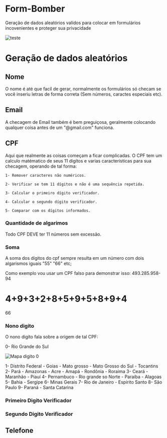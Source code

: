 # Form-Bomber
Geração de dados aleatórios valídos para colocar em formulários incovenientes e proteger sua privacidade

![teste](https://upload.wikimedia.org/wikipedia/commons/thumb/c/c4/Orange-Fruit-Pieces.jpg/1200px-Orange-Fruit-Pieces.jpg)


# Geração de dados aleatórios

## Nome
O nome é até que facíl de gerar, normalmente os formulários só checam se você inseriu letras de forma correta (Sem números, caractes especiais etc).

## Email
A checagem de Email também é bem preguiçosa, geralmente colocando qualquer coisa antes de um "@gmail.com" funciona.

## CPF
Aqui que realmente as coisas começam a ficar complicadas. O CPF tem um calculo matématico de seus 11 digítos e varias características para sua checagem, operando de tal forma:

    1- Remover caracteres não numéricos.

    2- Verificar se tem 11 dígitos e não é uma sequência repetida.

    3- Calcular o primeiro dígito verificador.

    4- Calcular o segundo dígito verificador.

    5- Comparar com os dígitos informados.


### Quantidade de algarimos
Todo CPF DEVE ter 11 números sem excessão.


### Soma
A soma dos dígitos do cpf sempre resulta em um número com dois algarismos iguais "55" "66" etc;

Como exemplo vou usar um CPF falso para demonstrar isso: 493.285.958-94

4+9+3+2+8+5+9+5+8+9+4
=
66

### Nono digito
O nono digíto fala sobre a origem de tal CPF:

0- Rio Grande do Sul

![Mapa digito 0](https://sdmntprsouthcentralus.oaiusercontent.com/files/00000000-a020-61f7-a082-ded2ba109d49/raw?se=2025-05-12T03%3A57%3A05Z&sp=r&sv=2024-08-04&sr=b&scid=00000000-0000-0000-0000-000000000000&skoid=732f244e-db13-47c3-bcc7-7ee02a9397bc&sktid=a48cca56-e6da-484e-a814-9c849652bcb3&skt=2025-05-11T10%3A01%3A35Z&ske=2025-05-12T10%3A01%3A35Z&sks=b&skv=2024-08-04&sig=FJa3OsqoNNuAruG7qpI8X0XYTALN29BMRC%2BGBjRpafc%3D)

1- Distrito Federal - Goias - Mato grosso - Mato Grosso do Sul - Tocantins
2- Pará - Amazonas - Acre - Amapá - Rondônia - Roraima
3- Ceará - Maranhão - Piauí
4- Pernambuco - Rio grande so Norte - Paraíba - Alagoas
5- Bahia - Sergipe
6- Minas Gerais
7- Rio de Janeiro - Espírito Santo
8- São Paulo
9- Paraná - Santa Catarina

### Primeiro Digito Verificador

### Segundo Digito Verificador

## Telefone
